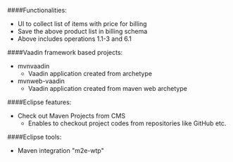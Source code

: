 ####Functionalities:
* UI to collect list of items with price for billing
* Save the above product list in billing schema
* Above includes operations 1.1-3 and 6.1

####Vaadin framework based projects:
* mvnvaadin
  * Vaadin application created from archetype
* mvnweb-vaadin
  * Vaadin application created from maven web archetype

####Eclipse features:
* Check out Maven Projects from CMS
  * Enables to checkout project codes from repositories like GitHub etc.

####Eclipse tools:
* Maven integration "m2e-wtp"
